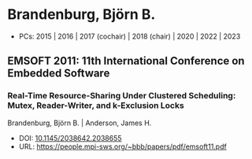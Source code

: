 # Brandenburg, Björn B.

* PCs: 2015 | 2016 | 2017 (cochair) | 2018 (chair) | 2020 | 2022 | 2023

## EMSOFT 2011: 11th International Conference on Embedded Software

### Real-Time Resource-Sharing Under Clustered Scheduling: Mutex, Reader-Writer, and k-Exclusion Locks
Brandenburg, Björn B. | Anderson, James H.
* DOI: [10.1145/2038642.2038655](https://doi.org/10.1145/2038642.2038655)
* URL: <https://people.mpi-sws.org/~bbb/papers/pdf/emsoft11.pdf>

